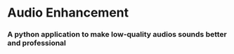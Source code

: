 # Audio Enhancement

### A python application to make low-quality audios sounds better and professional
